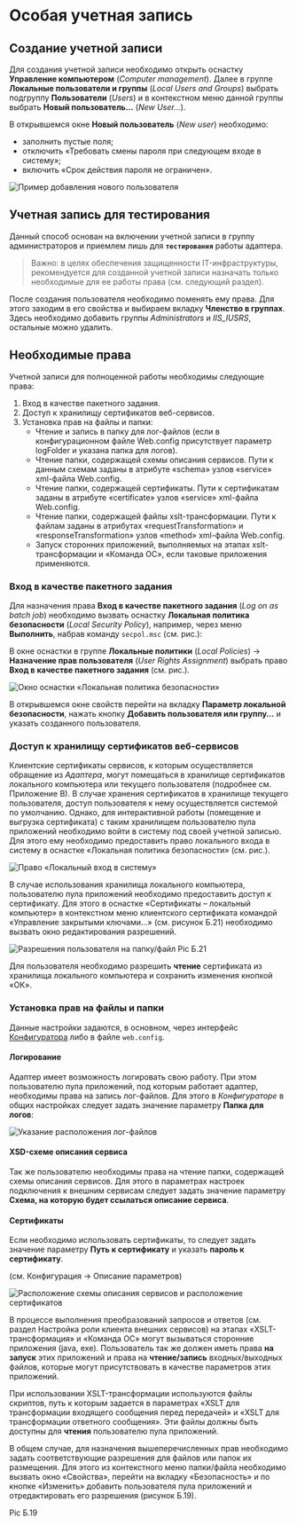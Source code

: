 # Особая учетная запись

## Создание учетной записи

Для создания учетной записи необходимо открыть оснастку **Управление компьютером** (*Computer management*). Далее в группе **Локальные пользователи и группы** (*Local Users and Groups*) выбрать подгруппу **Пользователи** (*Users*) и в контекстном меню данной группы выбрать **Новый пользователь…** (*New User…*).

В открывшемся окне **Новый пользователь** (*New user*) необходимо:

* заполнить пустые поля;
* отключить «Требовать смены пароля при следующем входе в систему»;
* включить «Срок действия пароля не ограничен».

![Пример добавления нового пользователя](user-new.png)

## Учетная запись для тестирования

Данный способ основан на включении учетной записи в группу администраторов и приемлем лишь для **`тестирования`** работы адаптера.

> Важно: в целях обеспечения защищенности IT-инфраструктуры, рекомендуется для созданной учетной записи назначать только необходимые для ее работы права (см. следующий раздел).

После создания пользователя необходимо поменять ему права. Для этого заходим в его свойства и выбираем вкладку **Членство в группах**. Здесь необходимо добавить группы *Administrators* и *IIS_IUSRS*, остальные можно удалить.

## Необходимые права

Учетной записи для полноценной работы необходимы следующие права:

1. Вход в качестве пакетного задания.
1. Доступ к хранилищу сертификатов веб-сервисов.
1. Установка прав на файлы и папки:
   * Чтение и запись в папку для лог-файлов (если в конфигурационном файле Web.config присутствует параметр logFolder и указана папка для логов).
   * Чтение папки, содержащей схемы описания сервисов. Пути к данным схемам заданы в атрибуте «schema» узлов «service» xml-файла Web.config.
   * Чтение папки, содержащей сертификаты. Пути к сертификатам заданы в атрибуте «certificate» узлов «service» xml-файла Web.config.
   * Чтение папки, содержащей файлы xslt-трансформации. Пути к файлам заданы в атрибутах «requestTransformation» и «responseTransformation» узлов «method» xml-файла Web.config.
   * Запуск сторонних приложений, выполняемых на этапах xslt-трансформации и «Команда ОС», если таковые приложения применяются.

### Вход в качестве пакетного задания

Для назначения права **Вход в качестве пакетного задания** (*Log on as batch job*) необходимо вызвать оснастку **Локальная политика безопасности** (*Local Security Policy*), например, через меню **Выполнить**, набрав команду `secpol.msc` (см. рис.):

В окне оснастки в группе **Локальные политики** (*Local Policies*) -> **Назначение прав пользователя** (*User Rights Assignment*) выбрать право **Вход в качестве пакетного задания** (см. рис.).

![Окно оснастки «Локальная политика безопасности»](user-logon-as-batch.png)

В открывшемся окне свойств перейти на вкладку **Параметр локальной безопасности**, нажать кнопку **Добавить пользователя или группу…** и указать созданного пользователя.

### Доступ к хранилищу сертификатов веб-сервисов

Клиентские сертификаты сервисов, к которым осуществляется обращение из *Адаптера*, могут помещаться в хранилище сертификатов локального компьютера или текущего пользователя (подробнее см. Приложение В). В случае хранения сертификатов в хранилище текущего пользователя, доступ пользователя к нему осуществляется системой по умолчанию. Однако, для интерактивной работы (помещение и выгрузка сертификата) с таким хранилищем пользователю пула приложений необходимо войти в систему под своей учетной записью. Для этого ему необходимо предоставить право локального входа в систему в оснастке «Локальная политика безопасности» (см. рис.).

![Право «Локальный вход в систему»](user-local-logon.png)

В случае использования хранилища локального компьютера, пользователю пула приложений необходимо предоставить доступ к сертификату. Для этого  в оснастке «Сертификаты – локальный компьютер» в контекстном меню клиентского сертификата командой «Управление закрытыми ключами…» (см. рисунок Б.21) необходимо вызвать окно редактирования разрешений.

![Разрешения пользователя на папку/файл](certim.png)
Pic Б.21

Для пользователя необходимо разрешить **чтение** сертификата из хранилища
локального компьютера и сохранить изменения кнопкой «ОК».

### Установка прав на файлы и папки

Данные настройки задаются, в основном, через интерфейс [Конфигуратора](../config/README.md) либо в файле `web.config`.

#### Логирование

Адаптер имеет возможность логировать свою работу. При этом пользователю пула приложений, под которым работает адаптер, необходимы права на запись лог-файлов. Для этого в *Конфигураторе* в общих настройках следует задать значение параметру **Папка для логов**:

![Указание расположения лог-файлов](user-configurator-log.png)

#### XSD-схеме описания сервиса

Так же пользователю необходимы права на чтение папки, содержащей схемы описания сервисов. Для этого в параметрах настроек подключения к внешним сервисам следует задать значение параметру **Схема, на которую будет ссылаться описание сервиса**.

#### Сертификаты

Если необходимо использовать сертификаты, то следует задать значение параметру **Путь к сертификату** и указать **пароль к сертификату**.

(см. Конфигурация -> Описание параметров)

![Расположение схемы описания сервисов и расположение сертификатов](user-configurator-folder-rights.png)

В процессе выполнения преобразований запросов и ответов (см. раздел Настройка роли клиента внешних сервисов) на этапах «XSLT-трансформация» и «Команда ОС» могут вызываться сторонние приложения (java, exe). Пользователь так же должен иметь права **на запуск** этих приложений и права на **чтение/запись** входных/выходных файлов, которые могут присутствовать в качестве параметров этих приложений.

При использовании XSLT-трансформации используются файлы скриптов, путь к которым задается в параметрах «XSLT для трансформации входящего сообщения перед передачей» и «XSLT для трансформации ответного сообщения». Эти файлы должны быть доступны для **чтения** пользователю пула приложений.

В общем случае, для назначения вышеперечисленных прав необходимо задать соответствующие разрешения для файлов или папок их размещения. Для этого из контекстного меню папки/файла необходимо вызвать окно «Свойства», перейти на вкладку «Безопасность» и по кнопке «Изменить» добавить пользователя пула приложений и отредактировать его разрешения (рисунок Б.19).

Pic Б.19
